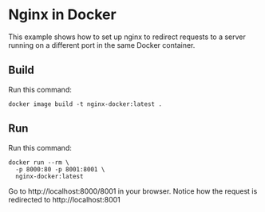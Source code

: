 # Nginx in Docker

This example shows how to set up nginx to redirect requests to a server running on a different port in the same Docker container.

## Build

Run this command:

```shell
docker image build -t nginx-docker:latest .
```

## Run

Run this command:

```shell
docker run --rm \
  -p 8000:80 -p 8001:8001 \
  nginx-docker:latest
```

Go to http://localhost:8000/8001 in your browser. Notice how the request is redirected to http://localhost:8001